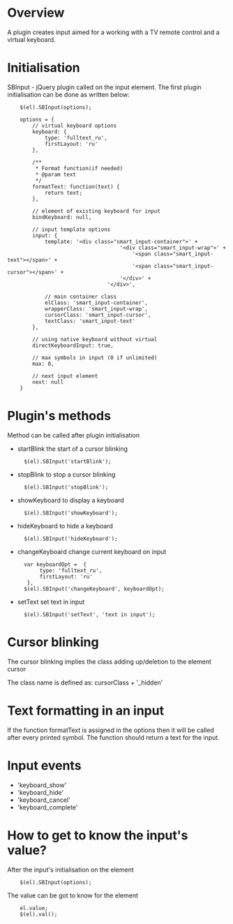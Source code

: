 # Overview

A plugin creates input aimed for a working with a TV remote control and a virtual keyboard. 

# Initialisation

SBInput - jQuery plugin called on the input element.
The first plugin initialisation can be done as written below:

        $(el).SBInput(options);

        options = {
            // virtual keyboard options
            keyboard: {
                type: 'fulltext_ru',
                firstLayout: 'ru'
            },

            /**
             * Format function(if needed)
             * @param text
             */
            formatText: function(text) {
                return text;
            },

            // element of existing keyboard for input
            bindKeyboard: null,

            // input template options
            input: {
                template: '<div class="smart_input-container">' +
                                        '<div class="smart_input-wrap">' +
                                            '<span class="smart_input-text"></span>' +
                                            '<span class="smart_input-cursor"></span>' +
                                        '</div>' +
                                    '</div>',

                // main container class
                elClass: 'smart_input-container',
                wrapperClass: 'smart_input-wrap',
                cursorClass: 'smart_input-cursor',
                textClass: 'smart_input-text'
            },

            // using native keyboard without virtual
            directKeyboardInput: true,

            // max symbols in input (0 if unlimited)
            max: 0,

            // next input element
            next: null
        }

# Plugin's methods

Method can be called after plugin initialisation


- startBlink  the start of a cursor blinking 

        $(el).SBInput('startBlink');

- stopBlink  to stop a cursor blinking

        $(el).SBInput('stopBlink');

- showKeyboard to display a keyboard

        $(el).SBInput('showKeyboard');

- hideKeyboard to hide a keyboard

        $(el).SBInput('hideKeyboard');

- changeKeyboard change current keyboard on input

        var keyboardOpt =  {
             type: 'fulltext_ru',
             firstLayout: 'ru'
         },
        $(el).SBInput('changeKeyboard', keyboardOpt);

- setText set text in input

        $(el).SBInput('setText', 'text in input');

# Cursor blinking

The cursor blinking implies the class adding up/deletion to the element cursor   

The class name is defined as: cursorClass + '_hidden'

# Text formatting in an input

If the function formatText is assigned in the options then it will be called after every printed symbol.
The function should return a text for the input. 


# Input events

 - 'keyboard_show'
 - 'keyboard_hide'
 - 'keyboard_cancel'
 - 'keyboard_complete'

# How to get to know the input's value?

After the input's initialisation on the element

        $(el).SBInput(options);

The value can be got to know for the element

        el.value;
        $(el).val();

